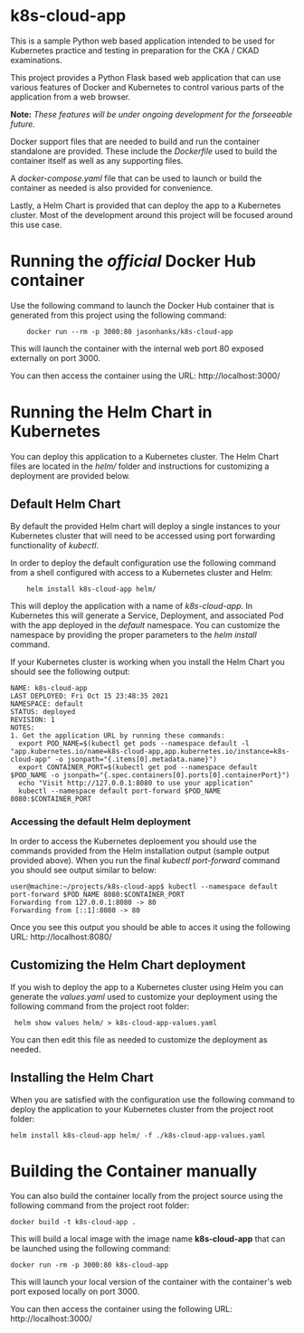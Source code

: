 # k8s-cloud-app

This is a sample Python web based application intended to be used for Kubernetes practice and testing in preparation for the CKA / CKAD examinations.

This project provides a Python Flask based web application that can use various features of Docker and Kubernetes to control various parts of the application from a web browser. 

**Note:** *These features will be under ongoing development for the forseeable future.*

Docker support files that are needed to build and run the container standalone are provided. These include the *Dockerfile* used to build the container itself as well as any supporting files. 

A *docker-compose.yaml* file that can be used to launch or build the container as needed is also provided for convenience.

Lastly, a Helm Chart is provided that can deploy the app to a Kubernetes cluster. Most of the development around this project will be focused around this use case.


# Running the *official* Docker Hub container

Use the following command to launch the Docker Hub container that is generated from this project using the following command:

```
    docker run --rm -p 3000:80 jasonhanks/k8s-cloud-app
```

This will launch the container with the internal web port 80 exposed externally on port 3000. 

You can then access the container using the URL: http://localhost:3000/


# Running the Helm Chart in Kubernetes

You can deploy this application to a Kubernetes cluster. The Helm Chart files are located in the *helm/* folder and instructions for customizing a deployment are provided below.


## Default Helm Chart

By default the provided Helm chart will deploy a single instances to your Kubernetes cluster that will need to be accessed using port forwarding functionality of *kubectl*. 

In order to deploy the default configuration use the following command from a shell configured with access to a Kubernetes cluster and Helm:

```
    helm install k8s-cloud-app helm/
```

This will deploy the application with a name of *k8s-cloud-app*. In Kubernetes this will generate a Service, Deployment, and associated Pod with the app deployed in the *default* namespace. You can customize the namespace by providing the proper parameters to the *helm install* command.

If your Kubernetes cluster is working when you install the Helm Chart you should see the following output:

```
NAME: k8s-cloud-app
LAST DEPLOYED: Fri Oct 15 23:48:35 2021
NAMESPACE: default
STATUS: deployed
REVISION: 1
NOTES:
1. Get the application URL by running these commands:
  export POD_NAME=$(kubectl get pods --namespace default -l "app.kubernetes.io/name=k8s-cloud-app,app.kubernetes.io/instance=k8s-cloud-app" -o jsonpath="{.items[0].metadata.name}")
  export CONTAINER_PORT=$(kubectl get pod --namespace default $POD_NAME -o jsonpath="{.spec.containers[0].ports[0].containerPort}")
  echo "Visit http://127.0.0.1:8080 to use your application"
  kubectl --namespace default port-forward $POD_NAME 8080:$CONTAINER_PORT
```

### Accessing the default Helm deployment

In order to access the Kubernetes deploement you should use the commands provided from the Helm installation output (sample output provided above). When you run the final *kubectl port-forward* command you should see output similar to below:

```
user@machine:~/projects/k8s-cloud-app$ kubectl --namespace default port-forward $POD_NAME 8080:$CONTAINER_PORT
Forwarding from 127.0.0.1:8080 -> 80
Forwarding from [::1]:8080 -> 80
```

Once you see this output you should be able to acces it using the following URL: http://localhost:8080/


## Customizing the Helm Chart deployment

If you wish to deploy the app to a Kubernetes cluster using Helm you can generate the *values.yaml* used to customize your deployment using the following command from the project root folder:

```
 helm show values helm/ > k8s-cloud-app-values.yaml
```

You can then edit this file as needed to customize the deployment as needed. 


## Installing the Helm Chart

When you are satisfied with the configuration use the following command to deploy the application to your Kubernetes cluster from the project root folder:

```
helm install k8s-cloud-app helm/ -f ./k8s-cloud-app-values.yaml
```


# Building the Container manually

You can also build the container locally from the project source using the following command from the project root folder:

```
docker build -t k8s-cloud-app .
```

This will build a local image with the image name **k8s-cloud-app** that can be launched using the following command:

```
docker run -rm -p 3000:80 k8s-cloud-app
```

This will launch your local version of the container with the container's web port exposed locally on port 3000. 

You can then access the container using the following URL: http://localhost:3000/
